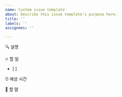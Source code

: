 ```yaml
---
name: Custom issue template
about: Describe this issue template's purpose here.
title: ''
labels: ''
assignees: ''

---
```


🔍 설명


🔥 할 일
- [ ]

⏰ 예상 시간

🐴 할 말
